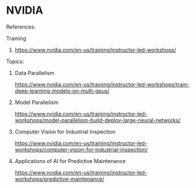 # NVIDIA

References: 

Training

1. https://www.nvidia.com/en-us/training/instructor-led-workshops/

Topics:

1. Data Parallelism

     https://www.nvidia.com/en-us/training/instructor-led-workshops/train-deep-learning-models-on-multi-gpus/

2. Model Parallelism

      https://www.nvidia.com/en-us/training/instructor-led-workshops/model-parallelism-build-deploy-large-neural-networks/

3. Computer Vision for Industrial Inspection

      https://www.nvidia.com/en-us/training/instructor-led-workshops/computer-vision-for-industrial-inspection/

4. Applications of AI for Predictive Maintenance

      https://www.nvidia.com/en-us/training/instructor-led-workshops/predictive-maintenance/
